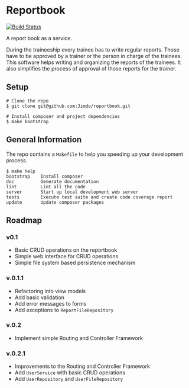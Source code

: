 # Reportbook

[![Build Status](https://travis-ci.org/Jimdo/reportbook.svg?branch=master)](https://travis-ci.org/Jimdo/reportbook)

A report book as a service.

During the traineeship every trainee has to write regular reports.
Those have to be approved by a trainer or the person in charge of
the trainees. This software helps writing and organizing the reports of the trainees. It also simplifies the process of approval of those reports for the trainer.

## Setup

```
# Clone the repo
$ git clone git@github.com:Jimdo/reportbook.git

# Install composer and project dependencies
$ make bootstrap
```

## General Information

The repo contains a `Makefile` to help you speeding up your development process.

```
$ make help
bootstrap    Install composer
doc          Generate documentation
lint         Lint all the code
server       Start up local development web server
tests        Execute test suite and create code coverage report
update       Update composer packages
```

## Roadmap

### v0.1

  - Basic CRUD operations on the reportbook
  - Simple web interface for CRUD operations
  - Simple file system based persistence mechanism

### v.0.1.1
  - Refactoring into view models
  - Add basic validation
  - Add error messages to forms
  - Add exceptions to `ReportFileRepository`

### v.0.2
  - Implement simple Routing and Controller Framework

### v.0.2.1
  - Improvements to the Routing and Controller Framework
  - Add `UserService` with basic CRUD operations
  - Add `UserRepository` and `UserFileRepository`
